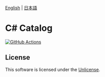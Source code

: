 [English](README.md) | [日本語](README.ja.md)

# C# Catalog

[![GitHub Actions](../../actions/workflows/build.yml/badge.svg)](../../actions)

## License

This software is licensed under the [Unlicense](LICENSE).
